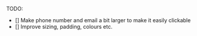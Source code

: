TODO: 
- [] Make phone number and email a bit larger to make it easily clickable
- [] Improve sizing, padding, colours etc.
